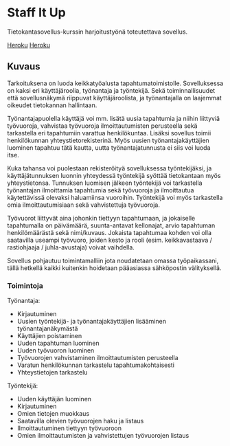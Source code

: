 # Staff It Up

Tietokantasovellus-kurssin harjoitustyönä toteutettava sovellus. 

<a href="http://staffitup.herokuapp.com" target="_blank">Heroku</a>
[Heroku](http://staffitup.herokuapp.com)

## Kuvaus

Tarkoituksena on luoda keikkatyöalusta tapahtumatoimistolle. Sovelluksessa on kaksi eri käyttäjäroolia, työnantaja ja työntekijä. Sekä toiminnallisuudet että sovellusnäkymä riippuvat käyttäjäroolista, ja työnantajalla on laajemmat oikeudet tietokannan hallintaan.

Työnantajapuolella käyttäjä voi mm. lisätä uusia tapahtumia ja niihin liittyviä työvuoroja, vahvistaa työvuoroja ilmoittautumisten perusteella sekä tarkastella eri tapahtumiin varattua henkilökuntaa. Lisäksi sovellus toimii henkilökunnan yhteystietorekisterinä. Myös uusien työnantajakäyttäjien luominen tapahtuu tätä kautta, uutta työnantajatunnusta ei siis voi luoda itse. 

Kuka tahansa voi puolestaan rekisteröityä sovelluksessa työntekijäksi, ja käyttäjätunnuksen luonnin yhteydessä työntekijä syöttää tietokantaan myös yhteystietonsa. Tunnuksen luomisen jälkeen työntekijä voi tarkastella työnantajan ilmoittamia tapahtumia sekä työvuoroja ja ilmoittautua käytettävissä olevaksi haluamiinsa vuoroihin. Työntekijä voi myös tarkastella omia ilmoittautumisiaan sekä vahvistettuja työvuoroja.

Työvuorot liittyvät aina johonkin tiettyyn tapahtumaan, ja jokaiselle tapahtumalla on päivämäärä, suunta-antavat kellonajat, arvio tapahtuman henkilömäärästä sekä nimi/kuvaus. Jokaista tapahtumaa kohden voi olla saatavilla useampi työvuoro, joiden kesto ja rooli (esim. keikkavastaava / rastiohjaaja / juhla-avustaja) voivat vaihdella. 

Sovellus pohjautuu toimintamalliin jota noudatetaan omassa työpaikassani, tällä hetkellä kaikki kuitenkin hoidetaan pääasiassa sähköpostin välityksellä.

### Toimintoja

Työnantaja:
* Kirjautuminen
* Uusien työntekijä- ja työnantajakäyttäjien lisääminen työnantajanäkymästä
* Käyttäjien poistaminen
* Uuden tapahtuman luominen
* Uuden työvuoron luominen
* Työvuorojen vahvistaminen ilmoittautumisten perusteella
* Varatun henkilökunnan tarkastelu tapahtumakohtaisesti
* Yhteystietojen tarkastelu

Työntekijä:
* Uuden käyttäjän luominen
* Kirjautuminen
* Omien tietojen muokkaus
* Saatavilla olevien työvuorojen haku ja listaus 
* Ilmoittautuminen tiettyyn työvuoroon
* Omien ilmoittautumisten ja vahvistettujen työvuorojen listaus

